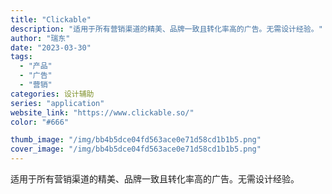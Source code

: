 ```yaml
---
title: "Clickable"
description: "适用于所有营销渠道的精美、品牌一致且转化率高的广告。无需设计经验。"
author: "瑞东"
date: "2023-03-30"
tags:
  - "产品"
  - "广告"
  - "营销"
categories: 设计辅助
series: "application"
website_link: "https://www.clickable.so/"
color: "#666"

thumb_image: "/img/bb4b5dce04fd563ace0e71d58cd1b1b5.png"
cover_image: "/img/bb4b5dce04fd563ace0e71d58cd1b1b5.png"
---
```


适用于所有营销渠道的精美、品牌一致且转化率高的广告。无需设计经验。